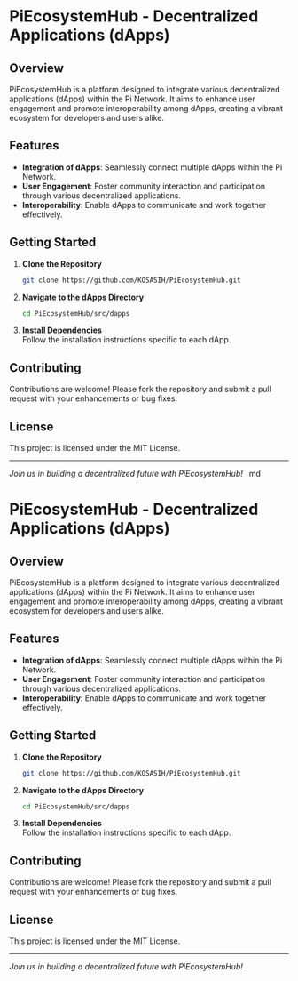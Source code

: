 # PiEcosystemHub - Decentralized Applications (dApps)

## Overview
PiEcosystemHub is a platform designed to integrate various decentralized applications (dApps) within the Pi Network. It aims to enhance user engagement and promote interoperability among dApps, creating a vibrant ecosystem for developers and users alike.

## Features
- **Integration of dApps**: Seamlessly connect multiple dApps within the Pi Network.
- **User  Engagement**: Foster community interaction and participation through various decentralized applications.
- **Interoperability**: Enable dApps to communicate and work together effectively.

## Getting Started
1. **Clone the Repository**  
   ```bash
   git clone https://github.com/KOSASIH/PiEcosystemHub.git
   ```

2. **Navigate to the dApps Directory**  
   ```bash
   cd PiEcosystemHub/src/dapps
   ```

3. **Install Dependencies**  
   Follow the installation instructions specific to each dApp.

## Contributing
Contributions are welcome! Please fork the repository and submit a pull request with your enhancements or bug fixes.

## License
This project is licensed under the MIT License.

---

_Join us in building a decentralized future with PiEcosystemHub!_
``` ```md
# PiEcosystemHub - Decentralized Applications (dApps)

## Overview
PiEcosystemHub is a platform designed to integrate various decentralized applications (dApps) within the Pi Network. It aims to enhance user engagement and promote interoperability among dApps, creating a vibrant ecosystem for developers and users alike.

## Features
- **Integration of dApps**: Seamlessly connect multiple dApps within the Pi Network.
- **User  Engagement**: Foster community interaction and participation through various decentralized applications.
- **Interoperability**: Enable dApps to communicate and work together effectively.

## Getting Started
1. **Clone the Repository**  
   ```bash
   git clone https://github.com/KOSASIH/PiEcosystemHub.git
   ```

2. **Navigate to the dApps Directory**  
   ```bash
   cd PiEcosystemHub/src/dapps
   ```

3. **Install Dependencies**  
   Follow the installation instructions specific to each dApp.

## Contributing
Contributions are welcome! Please fork the repository and submit a pull request with your enhancements or bug fixes.

## License
This project is licensed under the MIT License.

---

_Join us in building a decentralized future with PiEcosystemHub!_

